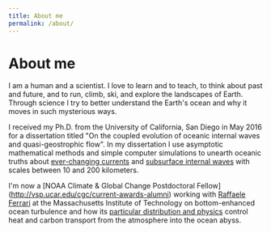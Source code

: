 ```yaml
---
title: About me
permalink: /about/
---
```


# About me

I am a human and a scientist.  I love to learn and to teach,
to think about past and future, and to run, climb, ski, and explore 
the landscapes of Earth.  Through science I try to better understand 
the Earth's ocean and why it moves in such mysterious ways.

I received my Ph.D. from the University of California, San Diego in May 2016
for a dissertation titled "On the coupled evolution of oceanic internal waves
and quasi-geostrophic flow".  In my dissertation I use asymptotic
mathematical methods and simple computer simulations to unearth
oceanic truths about [ever-changing currents](http://oceanservice.noaa.gov/facts/eddy.html)
and [subsurface internal waves](https://en.wikipedia.org/wiki/Internal_wave)
with scales between 10 and 200 kilometers.

I'm now a [NOAA Climate & Global Change Postdoctoral Fellow]
(http://vsp.ucar.edu/cgc/current-awards-alumni) working with
[Raffaele Ferrari](http://ferrari.mit.edu) at the Massachusetts
Institute of Technology on bottom-enhanced ocean turbulence and how its
[particular distribution and physics](http://www.nature.com/nature/journal/v513/n7517/full/513179a.html)
control heat and carbon transport from the atmosphere into the ocean abyss.
